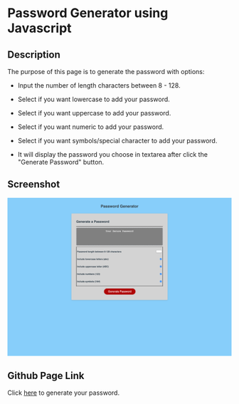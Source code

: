 # Password Generator using Javascript
## Description 
The purpose of this page is to generate the password with options:
- Input the number of length characters between 8 - 128.

- Select if you want lowercase to add your password.

- Select if you want uppercase to add your password.

- Select if you want numeric to add your password. 

- Select if you want symbols/special character to add your password.

- It will display the password you choose in textarea after click the "Generate Password" button.

## Screenshot
![Screenshot](./assets/images/screen_capture_module3.png)

## Github Page Link
Click [here](https://jlara65.github.io/password-generator/) to generate your password.
